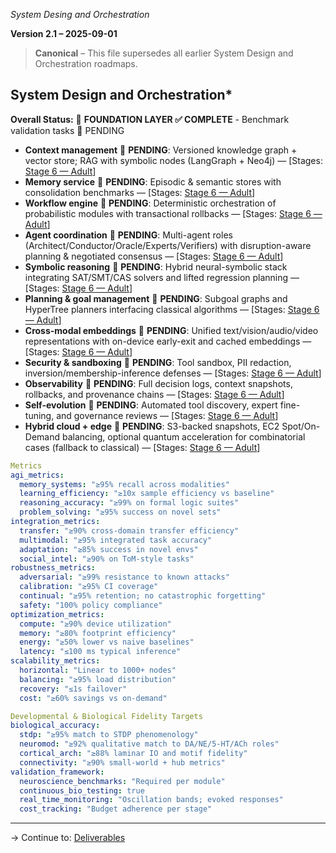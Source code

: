 *System Desing and Orchestration* 

**Version 2.1 – 2025-09-01**

> **Canonical** – This file supersedes all earlier System Design and Orchestration roadmaps. 


## System Design and Orchestration*
<!-- CURSOR RULE: ALWAYS run system_design_linters before editing this section -->
**Overall Status:** 🚨 **FOUNDATION LAYER ✅ COMPLETE** - Benchmark validation tasks 🚨 PENDING 

- **Context management** 🚨 **PENDING**: Versioned knowledge graph + vector store; RAG with symbolic nodes (LangGraph + Neo4j) — [Stages: [Stage 6 — Adult](#$stage-6-adult)]
- **Memory service** 🚨 **PENDING**: Episodic & semantic stores with consolidation benchmarks — [Stages: [Stage 6 — Adult](#$stage-6-adult)]
- **Workflow engine** 🚨 **PENDING**: Deterministic orchestration of probabilistic modules with transactional rollbacks — [Stages: [Stage 6 — Adult](#$stage-6-adult)]
- **Agent coordination** 🚨 **PENDING**: Multi-agent roles (Architect/Conductor/Oracle/Experts/Verifiers) with disruption-aware planning & negotiated consensus — [Stages: [Stage 6 — Adult](#$stage-6-adult)]
- **Symbolic reasoning** 🚨 **PENDING**: Hybrid neural-symbolic stack integrating SAT/SMT/CAS solvers and lifted regression planning — [Stages: [Stage 6 — Adult](#$stage-6-adult)]
- **Planning & goal management** 🚨 **PENDING**: Subgoal graphs and HyperTree planners interfacing classical algorithms — [Stages: [Stage 6 — Adult](#$stage-6-adult)]
- **Cross-modal embeddings** 🚨 **PENDING**: Unified text/vision/audio/video representations with on-device early-exit and cached embeddings — [Stages: [Stage 6 — Adult](#$stage-6-adult)]
- **Security & sandboxing** 🚨 **PENDING**: Tool sandbox, PII redaction, inversion/membership-inference defenses — [Stages: [Stage 6 — Adult](#$stage-6-adult)]
- **Observability** 🚨 **PENDING**: Full decision logs, context snapshots, rollbacks, and provenance chains — [Stages: [Stage 6 — Adult](#$stage-6-adult)]
- **Self-evolution** 🚨 **PENDING**: Automated tool discovery, expert fine-tuning, and governance reviews — [Stages: [Stage 6 — Adult](#$stage-6-adult)]
- **Hybrid cloud + edge** 🚨 **PENDING**: S3-backed snapshots, EC2 Spot/On-Demand balancing, optional quantum acceleration for combinatorial cases (fallback to classical) — [Stages: [Stage 6 — Adult](#$stage-6-adult)]

```yaml
Metrics
agi_metrics:
  memory_systems: "≥95% recall across modalities"
  learning_efficiency: "≥10x sample efficiency vs baseline"
  reasoning_accuracy: "≥99% on formal logic suites"
  problem_solving: "≥95% success on novel sets"
integration_metrics:
  transfer: "≥90% cross-domain transfer efficiency"
  multimodal: "≥95% integrated task accuracy"
  adaptation: "≥85% success in novel envs"
  social_intel: "≥90% on ToM-style tasks"
robustness_metrics:
  adversarial: "≥99% resistance to known attacks"
  calibration: "≥95% CI coverage"
  continual: "≥95% retention; no catastrophic forgetting"
  safety: "100% policy compliance"
optimization_metrics:
  compute: "≥90% device utilization"
  memory: "≥80% footprint efficiency"
  energy: "≥50% lower vs naive baselines"
  latency: "≤100 ms typical inference"
scalability_metrics:
  horizontal: "Linear to 1000+ nodes"
  balancing: "≥95% load distribution"
  recovery: "≤1s failover"
  cost: "≥60% savings vs on-demand"

Developmental & Biological Fidelity Targets
biological_accuracy:
  stdp: "≥95% match to STDP phenomenology"
  neuromod: "≥92% qualitative match to DA/NE/5-HT/ACh roles"
  cortical_arch: "≥88% laminar IO and motif fidelity"
  connectivity: "≥90% small-world + hub metrics"
validation_framework:
  neuroscience_benchmarks: "Required per module"
  continuous_bio_testing: true
  real_time_monitoring: "Oscillation bands; evoked responses"
  cost_tracking: "Budget adherence per stage"
```

---
→ Continue to: [Deliverables](deliverables_rules.md)
